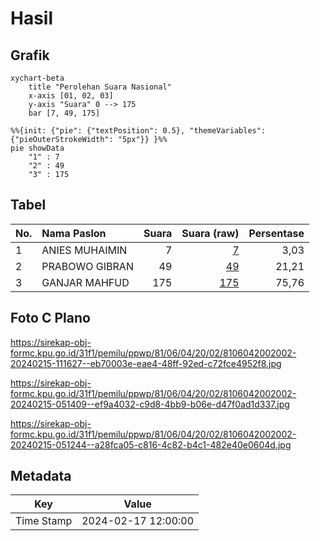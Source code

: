 # Hasil

## Grafik

```mermaid
xychart-beta
    title "Perolehan Suara Nasional"
    x-axis [01, 02, 03]
    y-axis "Suara" 0 --> 175
    bar [7, 49, 175]
```

```mermaid
%%{init: {"pie": {"textPosition": 0.5}, "themeVariables": {"pieOuterStrokeWidth": "5px"}} }%%
pie showData
    "1" : 7
    "2" : 49
    "3" : 175
```

## Tabel

| No. | Nama Paslon    | Suara | Suara (raw) | Persentase |
|:--- |:-------------- | -----:| -----------:| ----------:|
| 1   | ANIES MUHAIMIN | 7     | [7][p-1]    | 3,03       |
| 2   | PRABOWO GIBRAN | 49    | [49][p-2]   | 21,21      |
| 3   | GANJAR MAHFUD  | 175   | [175][p-3]  | 75,76      |


[p-1]: https://github.com/gigit-pemilu/pemilu-2024/blob/main/pilpres/hitung-suara/sub/81-maluku/sub/06-seram-bagian-barat/sub/04-huamual-belakang/sub/2002-allang-asaude/sub/002-tps/sub/paslon-1.txt
[p-2]: https://github.com/gigit-pemilu/pemilu-2024/blob/main/pilpres/hitung-suara/sub/81-maluku/sub/06-seram-bagian-barat/sub/04-huamual-belakang/sub/2002-allang-asaude/sub/002-tps/sub/paslon-2.txt
[p-3]: https://github.com/gigit-pemilu/pemilu-2024/blob/main/pilpres/hitung-suara/sub/81-maluku/sub/06-seram-bagian-barat/sub/04-huamual-belakang/sub/2002-allang-asaude/sub/002-tps/sub/paslon-3.txt

## Foto C Plano

https://sirekap-obj-formc.kpu.go.id/31f1/pemilu/ppwp/81/06/04/20/02/8106042002002-20240215-111627--eb70003e-eae4-48ff-92ed-c72fce4952f8.jpg

https://sirekap-obj-formc.kpu.go.id/31f1/pemilu/ppwp/81/06/04/20/02/8106042002002-20240215-051409--ef9a4032-c9d8-4bb9-b06e-d47f0ad1d337.jpg

https://sirekap-obj-formc.kpu.go.id/31f1/pemilu/ppwp/81/06/04/20/02/8106042002002-20240215-051244--a28fca05-c816-4c82-b4c1-482e40e0604d.jpg


## Metadata

| Key        | Value               |
| ---------- | ------------------- |
| Time Stamp | 2024-02-17 12:00:00 |



